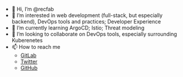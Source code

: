 - 👋 Hi, I’m @recfab
- 👀 I’m interested in web development (full-stack, but especially backend), DevOps tools and practices; Developer Experience
- 🌱 I’m currently learning ArgoCD; Istio; Threat modeling
- 💞️ I’m looking to collaborate on DevOps tools, especially surrounding Kuberenetes
- 📫 How to reach me 
  - [GitLab](gitlab.com/recfab)
  - [Twitter](twitter.com/recfab)
  - [GitHub](github.com/recfab)

<!---
recfab/recfab is a ✨ special ✨ repository because its `README.md` (this file) appears on your GitHub profile.
You can click the Preview link to take a look at your changes.
--->
